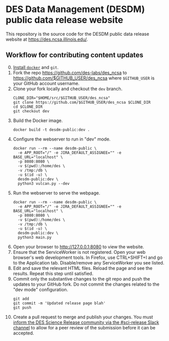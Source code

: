 DES Data Management (DESDM) public data release website
========================================================

This repository is the source code for the DESDM public data release website at https://des.ncsa.illinois.edu/.

Workflow for contributing content updates
----------------------------------------------

0. [Install `docker`](https://docs.docker.com/engine/install/) and `git`.
1. Fork the repo https://github.com/des-labs/des_ncsa to https://github.com/$GITHUB_USER/des_ncsa where `$GITHUB_USER` is your GitHub account username.
2. Clone your fork locally and checkout the `dev` branch.
    ```shell
    CLONE_DIR="$HOME/src/$GITHUB_USER/des_ncsa"
    git clone https://github.com/$GITHUB_USER/des_ncsa $CLONE_DIR
    cd $CLONE_DIR
    git checkout dev
    ```
3. Build the Docker image.
    ```shell
    docker build -t desdm-public:dev .
    ```
4. Configure the webserver to run in "dev" mode.
    ```shell
    docker run --rm --name desdm-public \
      -e APP_ROOT="/" -e JIRA_DEFAULT_ASSIGNEE="" -e BASE_URL="localhost" \
      -p 8080:8080 \
      -v $(pwd):/home/des \
      -v /tmp:/db \
      -u $(id -u) \
      desdm-public:dev \
      python3 vulcan.py --dev
    ```
5. Run the webserver to serve the webpage.
    ```shell
    docker run --rm --name desdm-public \
      -e APP_ROOT="/" -e JIRA_DEFAULT_ASSIGNEE="" -e BASE_URL="localhost" \
      -p 8080:8080 \
      -v $(pwd):/home/des \
      -v /tmp:/db \
      -u $(id -u) \
      desdm-public:dev \
      python3 main.py
    ```
6. Open your browser to http://127.0.0.1:8080 to view the website.
7. Ensure that the ServiceWorker is not registered. Open your web browser's web development tools. In Firefox, use CTRL+SHIFT+I and go to the Application tab. Disable/remove any ServiceWorker you see listed.
8. Edit and save the relevant HTML files. Reload the page and see the results. Repeat this step until satisfied.
9. Commit only the substantive changes to the git repo and push the updates to your GitHub fork. Do not commit the changes related to the "dev mode" configuration.
    ```shell
    git add
    git commit -m 'Updated release page blah'
    git push
    ```
10. Create a pull request to merge and publish your changes. You must [inform the DES Science Release community via the #sci-release Slack channel](https://darkenergysurvey.slack.com/archives/C0PMTCWRL) to allow for a peer review of the submission before it can be accepted. 
